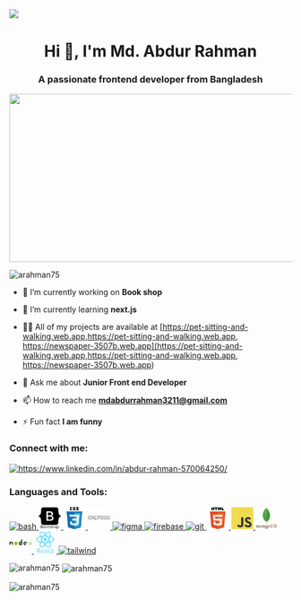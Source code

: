 <img src="https://user-images.githubusercontent.com/96164867/222175851-5da284be-a432-4691-b65c-5be6d29c6f3d.png" >
<h1 align="center">Hi 👋, I'm Md. Abdur Rahman</h1>
<h3 align="center">A passionate frontend developer from Bangladesh</h3>
<img src="https://mir-s3-cdn-cf.behance.net/project_modules/disp/601014116770475.6068beff4640a.gif" align="center" width="800" height="300">


<p align="left"> <img src="https://komarev.com/ghpvc/?username=arahman75&label=Profile%20views&color=0e75b6&style=flat" alt="arahman75" /> </p>

- 🔭 I’m currently working on **Book shop**

- 🌱 I’m currently learning **next.js**

- 👨‍💻 All of my projects are available at [https://pet-sitting-and-walking.web.app,https://pet-sitting-and-walking.web.app, https://newspaper-3507b.web.app](https://pet-sitting-and-walking.web.app,https://pet-sitting-and-walking.web.app, https://newspaper-3507b.web.app)

- 💬 Ask me about **Junior Front end Developer**

- 📫 How to reach me **mdabdurrahman3211@gmail.com**

- ⚡ Fun fact **I am funny**

<h3 align="left">Connect with me:</h3>
<p align="left">
<a href="https://linkedin.com/in/https://www.linkedin.com/in/abdur-rahman-570064250/" target="blank"><img align="center" src="https://raw.githubusercontent.com/rahuldkjain/github-profile-readme-generator/master/src/images/icons/Social/linked-in-alt.svg" alt="https://www.linkedin.com/in/abdur-rahman-570064250/" height="30" width="40" /></a>
</p>

<h3 align="left">Languages and Tools:</h3>
<p align="left"> <a href="https://www.gnu.org/software/bash/" target="_blank" rel="noreferrer"> <img src="https://www.vectorlogo.zone/logos/gnu_bash/gnu_bash-icon.svg" alt="bash" width="40" height="40"/> </a> <a href="https://getbootstrap.com" target="_blank" rel="noreferrer"> <img src="https://raw.githubusercontent.com/devicons/devicon/master/icons/bootstrap/bootstrap-plain-wordmark.svg" alt="bootstrap" width="40" height="40"/> </a> <a href="https://www.w3schools.com/css/" target="_blank" rel="noreferrer"> <img src="https://raw.githubusercontent.com/devicons/devicon/master/icons/css3/css3-original-wordmark.svg" alt="css3" width="40" height="40"/> </a> <a href="https://expressjs.com" target="_blank" rel="noreferrer"> <img src="https://raw.githubusercontent.com/devicons/devicon/master/icons/express/express-original-wordmark.svg" alt="express" width="40" height="40"/> </a> <a href="https://www.figma.com/" target="_blank" rel="noreferrer"> <img src="https://www.vectorlogo.zone/logos/figma/figma-icon.svg" alt="figma" width="40" height="40"/> </a> <a href="https://firebase.google.com/" target="_blank" rel="noreferrer"> <img src="https://www.vectorlogo.zone/logos/firebase/firebase-icon.svg" alt="firebase" width="40" height="40"/> </a> <a href="https://git-scm.com/" target="_blank" rel="noreferrer"> <img src="https://www.vectorlogo.zone/logos/git-scm/git-scm-icon.svg" alt="git" width="40" height="40"/> </a> <a href="https://www.w3.org/html/" target="_blank" rel="noreferrer"> <img src="https://raw.githubusercontent.com/devicons/devicon/master/icons/html5/html5-original-wordmark.svg" alt="html5" width="40" height="40"/> </a> <a href="https://developer.mozilla.org/en-US/docs/Web/JavaScript" target="_blank" rel="noreferrer"> <img src="https://raw.githubusercontent.com/devicons/devicon/master/icons/javascript/javascript-original.svg" alt="javascript" width="40" height="40"/> </a> <a href="https://www.mongodb.com/" target="_blank" rel="noreferrer"> <img src="https://raw.githubusercontent.com/devicons/devicon/master/icons/mongodb/mongodb-original-wordmark.svg" alt="mongodb" width="40" height="40"/> </a> <a href="https://nodejs.org" target="_blank" rel="noreferrer"> <img src="https://raw.githubusercontent.com/devicons/devicon/master/icons/nodejs/nodejs-original-wordmark.svg" alt="nodejs" width="40" height="40"/> </a> <a href="https://reactjs.org/" target="_blank" rel="noreferrer"> <img src="https://raw.githubusercontent.com/devicons/devicon/master/icons/react/react-original-wordmark.svg" alt="react" width="40" height="40"/> </a> <a href="https://tailwindcss.com/" target="_blank" rel="noreferrer"> <img src="https://www.vectorlogo.zone/logos/tailwindcss/tailwindcss-icon.svg" alt="tailwind" width="40" height="40"/> </a> </p>

<p><img align="left" src="https://github-readme-stats.vercel.app/api/top-langs?username=arahman75&show_icons=true&locale=en&layout=compact" alt="arahman75" /></p>

<p>&nbsp;<img align="center" src="https://github-readme-stats.vercel.app/api?username=arahman75&show_icons=true&locale=en" alt="arahman75" /></p>

<p><img align="center" src="https://github-readme-streak-stats.herokuapp.com/?user=arahman75&" alt="arahman75" /></p>

